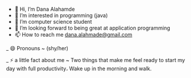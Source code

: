 - 👋 Hi, I’m Dana Alahamde
- 👀 I’m interested in programming (java)
- 🌱 I’m computer science student
- 💞️ I’m looking forward to being great at application programming 
- 📫 How to reach me dana.alahmade@gmail.com

_ 😄 Pronouns ~ (shy/her)

_ ⚡️ a little fact about me ~ Two things that make me feel ready to start my day with full productivity، Wake up in the morning and walk. 

<!---
DanaV4/DanaV4 is a ✨ special ✨ repository because its `README.md` (this file) appears on your GitHub profile.
You can click the Preview link to take a look at your changes.
--->

